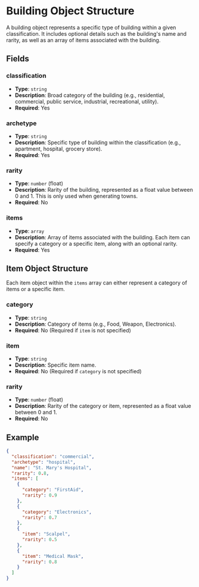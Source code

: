 # Building Object Structure

A building object represents a specific type of building within a given classification. It includes optional details such as the building's name and rarity, as well as an array of items associated with the building.

## Fields

### classification

- **Type**: `string`
- **Description**: Broad category of the building (e.g., residential, commercial, public service, industrial, recreational, utility).
- **Required**: Yes

### archetype

- **Type**: `string`
- **Description**: Specific type of building within the classification (e.g., apartment, hospital, grocery store).
- **Required**: Yes

### rarity

- **Type**: `number` (float)
- **Description**: Rarity of the building, represented as a float value between 0 and 1. This is only used when generating towns.
- **Required**: No

### items

- **Type**: `array`
- **Description**: Array of items associated with the building. Each item can specify a category or a specific item, along with an optional rarity.
- **Required**: Yes

## Item Object Structure

Each item object within the `items` array can either represent a category of items or a specific item.

### category

- **Type**: `string`
- **Description**: Category of items (e.g., Food, Weapon, Electronics).
- **Required**: No (Required if `item` is not specified)

### item

- **Type**: `string`
- **Description**: Specific item name.
- **Required**: No (Required if `category` is not specified)

### rarity

- **Type**: `number` (float)
- **Description**: Rarity of the category or item, represented as a float value between 0 and 1.
- **Required**: No

## Example

```json
{
  "classification": "commercial",
  "archetype": "hospital",
  "name": "St. Mary's Hospital",
  "rarity": 0.8,
  "items": [
    {
      "category": "FirstAid",
      "rarity": 0.9
    },
    {
      "category": "Electronics",
      "rarity": 0.7
    },
    {
      "item": "Scalpel",
      "rarity": 0.5
    },
    {
      "item": "Medical Mask",
      "rarity": 0.8
    }
  ]
}
```
